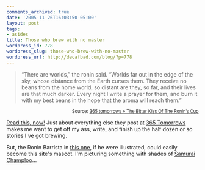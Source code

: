```yaml
---
comments_archived: true
date: '2005-11-26T16:03:50-05:00'
layout: post
tags:
- asides
title: Those who brew with no master
wordpress_id: 778
wordpress_slug: those-who-brew-with-no-master
wordpress_url: http://decafbad.com/blog/?p=778
---
```

<blockquote cite="http://www.365tomorrows.com/11/25/the-bitter-kiss-of-the-ronins-cup/">“There are worlds,” the ronin said. “Worlds far out in the edge of the sky, whose distance from the Earth curses them. They receive no beans from the home world, so distant are they, so far, and their lives are that much darker. Every night I write a prayer for them, and burn it with my best beans in the hope that the aroma will reach them.”</blockquote>
<small style="text-align:right; display:block">Source: <a href="http://www.365tomorrows.com/11/25/the-bitter-kiss-of-the-ronins-cup/">365 tomorrows » The Bitter Kiss Of The Ronin’s Cup</a></small>

[Read this, now!][rt]  Just about everything else they post at [365 Tomorrows][365t] makes me want to get off my ass, write, and finish up the half dozen or so stories I've got brewing.  

But, the Ronin Barrista in [this one][rt], if he were illustrated, could easily become this site's mascot.  I'm picturing something with shades of [Samurai Champloo][sc]...

[sc]: http://www.google.com/search?q=samurai+champloo
[rt]: http://www.365tomorrows.com/11/25/the-bitter-kiss-of-the-ronins-cup/
[365t]: http://www.365tomorrows.com/

<!-- tags: stories scifi caffeine coffee -->
